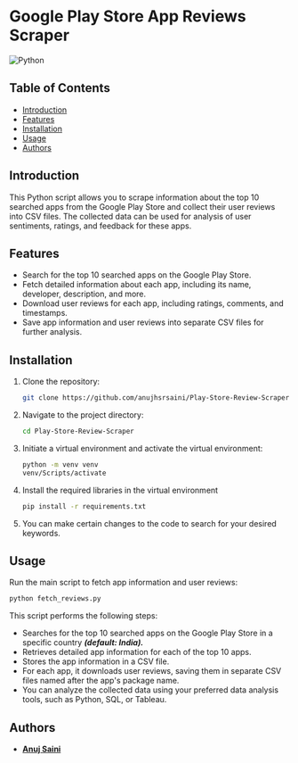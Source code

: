 # Google Play Store App Reviews Scraper

![Python](https://img.shields.io/badge/Python-3.7.9-blue.svg)

## Table of Contents

- [Introduction](#introduction)
- [Features](#features)
- [Installation](#installation)
- [Usage](#usage)
- [Authors](#authors)

## Introduction

This Python script allows you to scrape information about the top 10 searched apps from the Google Play Store and collect their user reviews into CSV files. The collected data can be used for analysis of user sentiments, ratings, and feedback for these apps.

## Features

- Search for the top 10 searched apps on the Google Play Store.
- Fetch detailed information about each app, including its name, developer, description, and more.
- Download user reviews for each app, including ratings, comments, and timestamps.
- Save app information and user reviews into separate CSV files for further analysis.

## Installation

1. Clone the repository:

   ```sh
   git clone https://github.com/anujhsrsaini/Play-Store-Review-Scraper.git
   ```
2. Navigate to the project directory:
   ```sh 
   cd Play-Store-Review-Scraper
   ```
3. Initiate a virtual environment and activate the virtual environment:
   ```sh 
   python -m venv venv
   venv/Scripts/activate
   ```
3. Install the required libraries in the virtual environment
   ```sh
   pip install -r requirements.txt
   ```
4. You can make certain changes to the code to search for your desired keywords.

## Usage

Run the main script to fetch app information and user reviews:

```sh
python fetch_reviews.py
```

This script performs the following steps:

* Searches for the top 10 searched apps on the Google  Play Store in a specific country ***(default: India).***
* Retrieves detailed app information for each of the top 10 apps.
* Stores the app information in a CSV file.
* For each app, it downloads user reviews, saving them in separate CSV files named after the app's package name.
* You can analyze the collected data using your preferred data analysis tools, such as Python, SQL, or Tableau.

## Authors

- **[Anuj Saini](https://www.linkedin.com/in/anuj-saini-7230a0257/)**